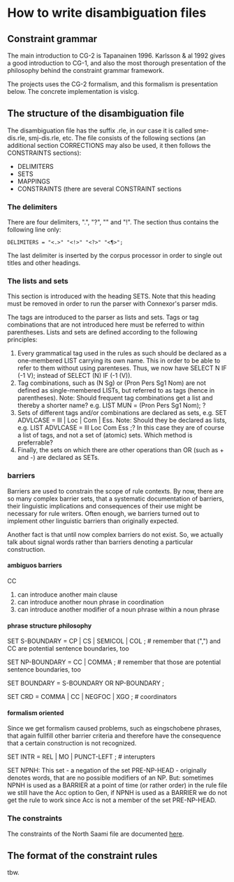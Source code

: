 How to write disambiguation files
=================================

Constraint grammar
------------------

The main introduction to CG-2 is Tapanainen 1996. Karlsson & al 1992
gives a good introduction to CG-1, and also the most thorough
presentation of the philosophy behind the constraint grammar framework.

The projects uses the CG-2 formalism, and this formalism is presentation
below. The concrete implementation is vislcg.

The structure of the disambiguation file
----------------------------------------

The disambiguation file has the suffix .rle, in our case it is called
sme-dis.rle, smj-dis.rle, etc. The file consists of the following
sections (an additional section CORRECTIONS may also be used, it then
follows the CONSTRAINTS sections):

-   DELIMITERS
-   SETS
-   MAPPINGS
-   CONSTRAINTS (there are several CONSTRAINT sections

### The delimiters

There are four delimiters, ".", "?", "" and "!". The section thus
contains the following line only:

    DELIMITERS = "<.>" "<!>" "<?>" "<¶>";

The last delimiter is inserted by the corpus processor in order to
single out titles and other headings.

### The lists and sets

This section is introduced with the heading SETS. Note that this heading
must be removed in order to run the parser with Connexor's parser mdis.

The tags are introduced to the parser as lists and sets. Tags or tag
combinations that are not introduced here must be referred to within
parentheses. Lists and sets are defined according to the following
principles:

1.  Every grammatical tag used in the rules as such should be declared
    as a one-membered LIST carrying its own name. This in order to be
    able to refer to them without using parenteses. Thus, we now have
    SELECT N IF (-1 V); instead of SELECT (N) IF (-1 (V)).
2.  Tag combinations, such as (N Sg) or (Pron Pers Sg1 Nom) are not
    defined as single-membered LISTs, but referred to as tags (hence in
    parentheses). Note: Should frequent tag combinations get a list and
    thereby a shorter name? e.g. LIST MUN = (Pron Pers Sg1 Nom); ?
3.  Sets of different tags and/or combinations are declared as sets,
    e.g. SET ADVLCASE = Ill \| Loc \| Com \| Ess. Note: Should they be
    declared as lists, e.g. LIST ADVLCASE = Ill Loc Com Ess ;? In this
    case they are of course a list of tags, and not a set of (atomic)
    sets. Which method is preferrable?
4.  Finally, the sets on which there are other operations than OR (such
    as + and -) are declared as SETs.

### barriers

Barriers are used to constrain the scope of rule contexts. By now, there
are so many complex barrier sets, that a systematic documentation of
barriers, their linguistic implications and consequences of their use
might be necessary for rule writers. Often enough, we barriers turned
out to implement other linguistic barriers than originally expected.

Another fact is that until now complex barriers do not exist. So, we
actually talk about signal words rather than barriers denoting a
particular construction.

#### ambiguos barriers

CC

1.  can introduce another main clause
2.  can introduce another noun phrase in coordination
3.  can introduce another modifier of a noun phrase within a noun phrase

#### phrase structure philosophy

SET S-BOUNDARY = CP \| CS \| SEMICOL \| COL ;
\# remember that (",") and CC are potential sentence boundaries, too

SET NP-BOUNDARY = CC \| COMMA ;
\# remember that those are potential sentence boundaries, too

SET BOUNDARY = S-BOUNDARY OR NP-BOUNDARY ;

SET CRD = COMMA \| CC \| NEGFOC \| XGO ;
\# coordinators

#### formalism oriented

Since we get formalism caused problems, such as eingschobene phrases,
that again fullfill other barrier criteria and therefore have the
consequence that a certain construction is not recognized.

SET INTR = REL \| MO \| PUNCT-LEFT ;
\# interupters

SET NPNH:
This set - a negation of the set PRE-NP-HEAD - originally denotes words,
that are no possible modifiers of an NP. But: sometimes NPNH is used as
a BARRIER at a point of time (or rather order) in the rule file we still
have the Acc option to Gen, if NPNH is used as a BARRIER we do not get
the rule to work since Acc is not a member of the set PRE-NP-HEAD.

### The constraints

The constraints of the North Saami file are documented
[here](/lang/sme/docu-sme-dis.html).

The format of the constraint rules
----------------------------------

tbw.
